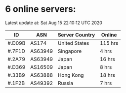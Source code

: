 # 6 online servers:

Latest update at: Sat Aug 15 22:10:12 UTC 2020

| ID | ASN | Server Country | Online |
| -- | --- | -------------- | ------ |
| #.D09B | AS174 | United States | 115 hrs |
| #.7F1D | AS63949 | Singapore | 4 hrs |
| #.2A79 | AS63949 | Japan | 16 hrs |
| #.D369 | AS16509 | Japan | 8 hrs |
| #.33B9 | AS63888 | Hong Kong | 18 hrs |
| #.1F2B | AS49392 | Russia | 7 hrs |

